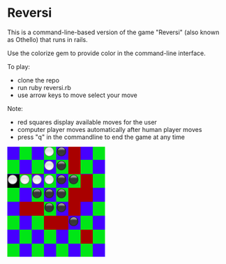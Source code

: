<h1>Reversi</h1>

This is a command-line-based version of the game "Reversi" (also known as Othello) that runs in rails.

Use the colorize gem to provide color in the command-line interface.

To play:

* clone the repo
* run ruby reversi.rb
* use arrow keys to move select your move
 
Note:
* red squares display available moves for the user
* computer player moves automatically after human player moves
* press "q" in the commandline to end the game at any time

![Reverse_png](Reversi.png)
